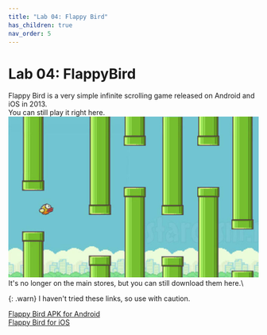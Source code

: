 ```yaml
---
title: "Lab 04: Flappy Bird"
has_children: true
nav_order: 5
---
```


# Lab 04: FlappyBird
Flappy Bird is a very simple infinite scrolling game released on Android and iOS in 2013.\
You can still play it right here.
[![Flappy Bird](images/lab04/flappy-bird.jpg)](https://flappybird.io/)\
It's no longer on the main stores, but you can still download them here.\

{: .warn}
I haven't tried these links, so use with caution.

[Flappy Bird APK for Android](https://flappy-bird.en.uptodown.com/android)\
[Flappy Bird for iOS](https://flappy-bird.en.softonic.com/iphone)






